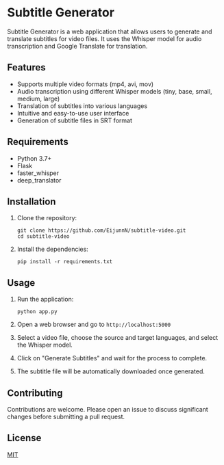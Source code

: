 # Subtitle Generator

Subtitle Generator is a web application that allows users to generate and translate subtitles for video files. It uses the Whisper model for audio transcription and Google Translate for translation.

## Features

- Supports multiple video formats (mp4, avi, mov)
- Audio transcription using different Whisper models (tiny, base, small, medium, large)
- Translation of subtitles into various languages
- Intuitive and easy-to-use user interface
- Generation of subtitle files in SRT format

## Requirements

- Python 3.7+
- Flask
- faster_whisper
- deep_translator

## Installation

1. Clone the repository:
   ```
   git clone https://github.com/EijunnN/subtitle-video.git
   cd subtitle-video
   ```

2. Install the dependencies:
   ```
   pip install -r requirements.txt
   ```

## Usage

1. Run the application:
   ```
   python app.py
   ```

2. Open a web browser and go to `http://localhost:5000`

3. Select a video file, choose the source and target languages, and select the Whisper model.

4. Click on "Generate Subtitles" and wait for the process to complete.

5. The subtitle file will be automatically downloaded once generated.

## Contributing

Contributions are welcome. Please open an issue to discuss significant changes before submitting a pull request.

## License

[MIT](https://choosealicense.com/licenses/mit/)
